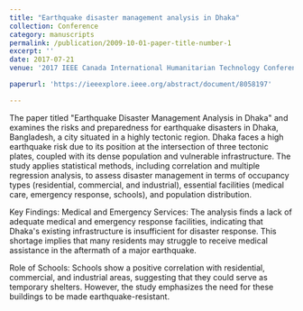 ```yaml
---
title: "Earthquake disaster management analysis in Dhaka"
collection: Conference
category: manuscripts
permalink: /publication/2009-10-01-paper-title-number-1
excerpt: ''
date: 2017-07-21
venue: '2017 IEEE Canada International Humanitarian Technology Conference (IHTC)'

paperurl: 'https://ieeexplore.ieee.org/abstract/document/8058197'

---
```


The paper titled "Earthquake Disaster Management Analysis in Dhaka" and examines the risks and preparedness for earthquake disasters in Dhaka, Bangladesh, a city situated in a highly tectonic region. Dhaka faces a high earthquake risk due to its position at the intersection of three tectonic plates, coupled with its dense population and vulnerable infrastructure. The study applies statistical methods, including correlation and multiple regression analysis, to assess disaster management in terms of occupancy types (residential, commercial, and industrial), essential facilities (medical care, emergency response, schools), and population distribution.

Key Findings:
Medical and Emergency Services: The analysis finds a lack of adequate medical and emergency response facilities, indicating that Dhaka's existing infrastructure is insufficient for disaster response. This shortage implies that many residents may struggle to receive medical assistance in the aftermath of a major earthquake.

Role of Schools: Schools show a positive correlation with residential, commercial, and industrial areas, suggesting that they could serve as temporary shelters. However, the study emphasizes the need for these buildings to be made earthquake-resistant.

